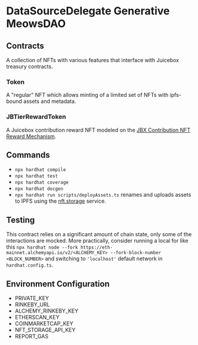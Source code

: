 # DataSourceDelegate Generative MeowsDAO

## Contracts

A collection of NFTs with various features that interface with Juicebox treasury contracts.

### Token

A "regular" NFT which allows minting of a limited set of NFTs with ipfs-bound assets and metadata.

### JBTierRewardToken

A Juicebox contribution reward NFT modeled on the [JBX Contribution NFT Reward Mechanism](https://github.com/jbx-protocol/juice-nft-rewards).

## Commands

- `npx hardhat compile`
- `npx hardhat test`
- `npx hardhat coverage`
- `npx hardhat docgen`
- `npx hardhat run scripts/deployAssets.ts` renames and uploads assets to IPFS using the [nft.storage](https://nft.storage/) service.

## Testing

This contract relies on a significant amount of chain state, only some of the interactions are mocked. More practically, consider running a local for like this `npx hardhat node --fork https://eth-mainnet.alchemyapi.io/v2/<ALCHEMY_KEY> --fork-block-number <BLOCK_NUMBER>` and switching to `'localhost'` default network in `hardhat.config.ts`.

## Environment Configuration

- PRIVATE_KEY
- RINKEBY_URL
- ALCHEMY_RINKEBY_KEY
- ETHERSCAN_KEY
- COINMARKETCAP_KEY
- NFT_STORAGE_API_KEY
- REPORT_GAS
